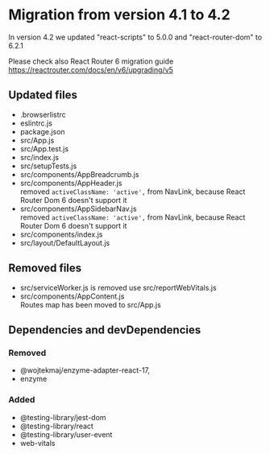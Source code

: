 # Migration from version 4.1 to 4.2

In version 4.2 we updated "react-scripts" to 5.0.0 and "react-router-dom" to 6.2.1

Please check also React Router 6 migration guide https://reactrouter.com/docs/en/v6/upgrading/v5

## Updated files

- .browserlistrc
- eslintrc.js
- package.json
- src/App.js
- src/App.test.js
- src/index.js
- src/setupTests.js
- src/components/AppBreadcrumb.js
- src/components/AppHeader.js\
removed `activeClassName: 'active',` from NavLink, because React Router Dom 6 doesn't support it
- src/components/AppSidebarNav.js\
removed `activeClassName: 'active',` from NavLink, because React Router Dom 6 doesn't support it
- src/components/index.js
- src/layout/DefaultLayout.js

## Removed files

- src/serviceWorker.js is removed use src/reportWebVitals.js
- src/components/AppContent.js\
  Routes map has been moved to src/App.js

## Dependencies and devDependencies

### Removed

- @wojtekmaj/enzyme-adapter-react-17,
- enzyme

### Added

- @testing-library/jest-dom
- @testing-library/react
- @testing-library/user-event
- web-vitals

